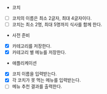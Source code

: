 - 코치
* [ ] 코치의 이름은 최소 2글자, 최대 4글자이다.
* [ ] 코치는 최소 2명, 최대 5명까지 식사를 함께 한다.

- 사전 준비
* [x] 카테고리를 저장한다.
* [x] 카테고리 별 메뉴를 저장한다.

- 애플리케이션
* [x] 코치 이름을 입력받는다.
* [x] 각 코치가 못 먹는 메뉴를 입력받는다.
* [ ] 메뉴 추천 결과를 출력한다.